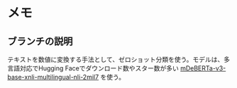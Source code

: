 # メモ

## ブランチの説明

テキストを数値に変換する手法として、ゼロショット分類を使う。モデルは、多言語対応でHugging Faceでダウンロード数やスター数が多い [mDeBERTa-v3-base-xnli-multilingual-nli-2mil7](https://huggingface.co/MoritzLaurer/mDeBERTa-v3-base-xnli-multilingual-nli-2mil7) を使う。
